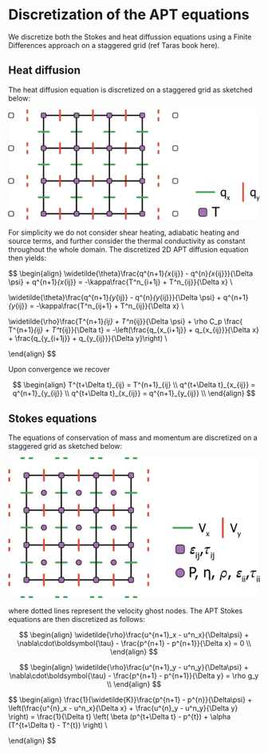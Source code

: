 # Discretization of the APT equations

We discretize both the Stokes and heat diffussion equations using a Finite Differences approach on a staggered grid (ref Taras book here).



## Heat diffusion
The heat diffusion equation is discretized on a staggered grid as sketched below:

![Staggered Velocity Grid](../assets/temp_stag2D.png)

For simplicity we do not consider shear heating, adiabatic heating and source terms, and further consider the thermal conductivity as constant throughout the whole domain. The discretized 2D APT diffusion equation then yields:

$$
\begin{align}
\widetilde{\theta}\frac{q^{n+1}_{x_{ij}} - q^{n}_{x_{ij}}}{\Delta \psi} + q^{n+1}_{x_{ij}} = -\kappa\frac{T^n_{i+1j} + T^n_{ij}}{\Delta x} \\

\widetilde{\theta}\frac{q^{n+1}_{y_{ij}} - q^{n}_{y_{ij}}}{\Delta \psi} + q^{n+1}_{y_{ij}} = -\kappa\frac{T^n_{ij+1} + T^n_{ij}}{\Delta x} \\

\widetilde{\rho}\frac{T^{n+1}_{ij} + T^n_{ij}}{\Delta \psi} + \rho C_p \frac{ T^{n+1}_{ij} + T^t_{ij}}{\Delta t} = -\left(\frac{q_{x_{i+1j}} + q_{x_{ij}}}{\Delta x} + \frac{q_{y_{i+1j}} + q_{y_{ij}}}{\Delta y}\right) \\

\end{align} 
$$

Upon convergence we recover

$$
\begin{align}
T^{t+\Delta t}_{ij}     = T^{n+1}_{ij}      \\ 
q^{t+\Delta t}_{x_{ij}} = q^{n+1}_{y_{ij}}  \\
q^{t+\Delta t}_{x_{ij}} = q^{n+1}_{y_{ij}}  \\
\end{align}
$$

## Stokes equations

The equations of conservation of mass and momentum are discretized on a staggered grid as sketched below:

![](../assets/stokes_stag2D.png)


where dotted lines represent the velocity ghost nodes. The APT Stokes equations are then discretized as follows:

<!-- $$
\begin{align}
\widetilde{\rho}\frac{\boldsymbol{u}}{\Delta\psi} + \nabla\cdot\boldsymbol{\tau} - 
(\frac{p^{n+1} - p^{n+1}}{\Delta x} + \frac{p^{n+1} - p^{n+1}}{\Delta y}) = 
\boldsymbol{f} \\
\end{align}
$$ -->

$$
\begin{align}
\widetilde{\rho}\frac{u^{n+1}_x - u^n_x}{\Delta\psi} + \nabla\cdot\boldsymbol{\tau} - 
\frac{p^{n+1} - p^{n+1}}{\Delta x} = 
0 \\
\end{align}
$$

$$
\begin{align}
\widetilde{\rho}\frac{u^{n+1}_y - u^n_y}{\Delta\psi} + \nabla\cdot\boldsymbol{\tau} - 
\frac{p^{n+1} - p^{n+1}}{\Delta y} = 
\rho g_y \\
\end{align}
$$

$$
\begin{align}
\frac{1}{\widetilde{K}}\frac{p^{n+1} - p^{n}}{\Delta\psi} + 
\left(\frac{u^{n}_x - u^n_x}{\Delta x} + \frac{u^{n}_y - u^n_y}{\Delta y} \right) = 
\frac{1}{\Delta t} \left( \beta (p^{t+\Delta t} - p^{t}) + \alpha (T^{t+\Delta t} - T^{t}) \right) \\

\end{align}
$$